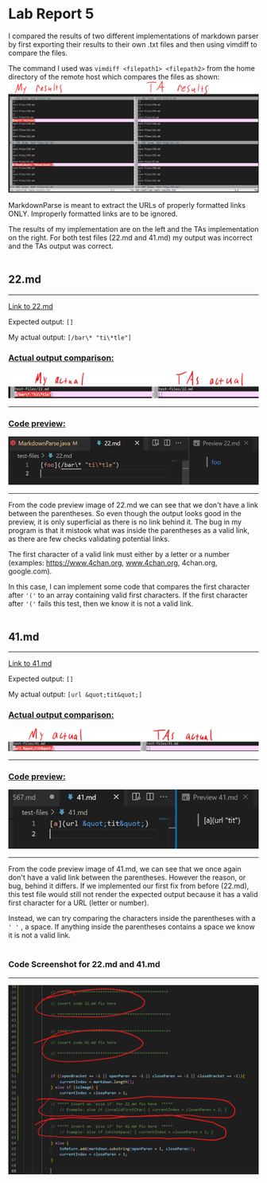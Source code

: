 # Lab Report 5

I compared the results of two different implementations of markdown parser by first exporting their results to their own .txt files and then using vimdiff to compare the files.

The command I used was `vimdiff <filepath1> <filepath2>` from the home directory of the remote host which compares the files as shown:
![image](vimdiff.png)

MarkdownParse is meant to extract the URLs of properly formatted links ONLY. Improperly formatted links are to be ignored.

The results of my implementation are on the left and the TAs implementation on the right. For both test files (22.md and 41.md) my output was incorrect and the TAs output was correct.  <br><br>



## **22.md**
---

[Link to 22.md](https://github.com/nidhidhamnani/markdown-parser/blob/main/test-files/22.md)

Expected output: `[]`

My actual output: `[/bar\* "ti\*tle"]`



### <u>Actual output comparison:</u>
![image](actualOutput22.png)

---


### <u>Code preview:</u>
![image](codePreview22.png)

---



From the code preview image of 22.md we can see that we don't have a link between the parentheses. So even though the output looks good in the preview, it is only superficial as there is no link behind it. The bug in my program is that it mistook what was inside the parentheses as a valid link, as there are few checks validating potential links.

The first character of a valid link must either by a letter or a number (examples: https://www.4chan.org, www.4chan.org, 4chan.org, google.com).


In this case, I can implement some code that compares the first character after `'('` to an array containing valid first characters. If the first character after `'('` fails this test, then we know it is not a valid link.  <br><br>




## **41.md**
---


[Link to 41.md](https://github.com/nidhidhamnani/markdown-parser/blob/main/test-files/41.md)

Expected output: `[]`

My actual output: `[url &quot;tit&quot;]`


### <u>Actual output comparison:</u>
![image](actualOutput41.png)

---

### <u>Code preview:</u>
![image](codePreview41.png)

---


From the code preview image of 41.md, we can see that we once again don't have a valid link between the parentheses. However the reason, or bug, behind it differs. If we implemented our first fix from before (22.md), this test file would still not render the expected output because it has a valid first character for a URL (letter or number).

Instead, we can try comparing the characters inside the parentheses with a `' '` , a space. If anything inside the parentheses contains a space we know it is not a valid link.  <br><br>

### **Code Screenshot for 22.md and 41.md**

---
![image](change.png)







